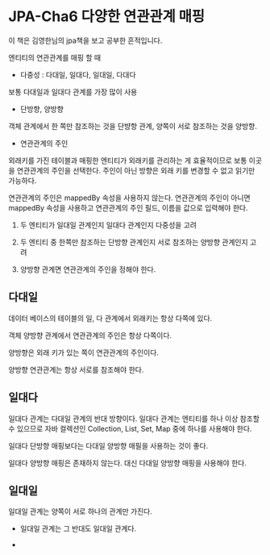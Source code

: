  # JPA-Cha6 다양한 연관관계 매핑

이 책은 김영한님의 jpa책을 보고 공부한 흔적입니다.

엔티티의 연관관계를 매핑 할 때

- 다중성
 : 다대일, 일대다, 일대일, 다대다 
 
 보통 다대일과 일대다 관계를 가장 많이 사용
- 단방향, 양방향

 객체 관계에서 한 쪽만 참조하는 것을 단뱡항 관계, 양쪽이 서로 참조하는 것을 양방향.
- 연관관계의 주인 

외래키를 가진 테이블과 매핑한 엔티티가 외래키를 관리하는 게 효율적이므로 보통 이곳을 연관관계의 주인을 선택한다.
주인이 아닌 방향은 외래 키를 변경할 수 없고 읽기만 가능하다.

연관관계의 주인은 mappedBy 속성을 사용하지 않는다. 연관관계의 주인이 아니면 mappedBy 속성을 사용하고 연관관계의 주인 필드, 이름을 값으로 입력해야 한다.

1. 두 엔티티가 일대일 관계인지 일대다 관계인지 다중성을 고려

2. 두 엔티티 중 한쪽만 참조하는 단방향 관계인지 서로 참조하는 양방향 관계인지 고려

3. 양방향 관계면 연관관계의 주인을 정해야 한다.

 ## 다대일

데이터 베이스의 테이블의 일, 다 관계에서 외래키는 항상 다쪽에 있다.

객체 양방향 관계에서 연관관계의 주인은 항상 다쪽이다.

양방향은 외래 키가 있는 쪽이 연관관계의 주인이다.

양방향 연관관계는 항상 서로를 참조해야 한다.


 ## 일대다

일대다 관계는 다대일 관계의 반대 방향이다. 일대다 관계는 엔티티를 하나 이상 참조할 수 있으므로  자바 컬렉션인 Collection, List, Set, Map 중에 하나를 사용해야 한다.

일대다 단방향 매핑보다는 다대일 양방향 매필을 사용하는 것이 좋다.

일대다 양방향 매핑은 존재하지 않는다. 대신 다대일 양방향 매핑을 사용해야 한다.

 ## 일대일

일대일 관계는 양쪽이 서로 하나의 관계만 가진다. 

- 일대일 관계는 그 반대도 일대일 관계다.

- 
